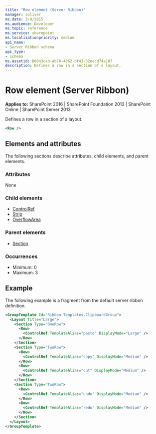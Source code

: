 ```yaml
---
title: "Row element (Server Ribbon)"
manager: soliver
ms.date: 3/9/2015
ms.audience: Developer
ms.topic: reference
ms.service: sharepoint
ms.localizationpriority: medium
api_name:
- Server Ribbon schema
api_type:
- schema
ms.assetid: b6043ceb-ab7b-4862-bf43-32eecd74a187
description: Defines a row in a section of a layout.
---
```


# Row element (Server Ribbon)

**Applies to:** SharePoint 2016 | SharePoint Foundation 2013 | SharePoint Online | SharePoint Server 2013
  
Defines a row in a section of a layout.
  
```XML
<Row />
```

## Elements and attributes

The following sections describe attributes, child elements, and parent elements.

### Attributes

None

### Child elements

- [ControlRef](controlref-element.md) 
- [Strip](strip-element.md) 
- [OverflowArea](overflowarea-element.md) 
   
### Parent elements

- [Section](section-element.md)
   
### Occurrences

- Minimum: 0
- Maximum: 3  
   
## Example

The following example is a fragment from the default server ribbon definition.
  
```XML
<GroupTemplate Id="Ribbon.Templates.ClipboardGroup">
  <Layout Title="Large">
    <Section Type="OneRow">
      <Row>
        <ControlRef TemplateAlias="paste" DisplayMode="Large" />
      </Row>
    </Section>
    <Section Type="TwoRow">
      <Row>
        <ControlRef TemplateAlias="copy" DisplayMode="Medium" />
      </Row>
      <Row>
        <ControlRef TemplateAlias="cut" DisplayMode="Medium" />
      </Row>
    </Section>
    <Section Type="TwoRow">
      <Row>
        <ControlRef TemplateAlias="undo" DisplayMode="Medium" />
      </Row>
      <Row>
        <ControlRef TemplateAlias="redo" DisplayMode="Medium" />
      </Row>
    </Section>
  </Layout>
</GroupTemplate>
```


